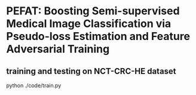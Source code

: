 # PEFAT: Boosting Semi-supervised Medical Image Classification via Pseudo-loss Estimation and Feature Adversarial Training
## training and testing on NCT-CRC-HE dataset
python ./code/train.py
